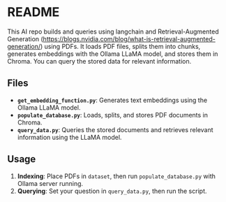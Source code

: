 # README

This AI repo builds and queries using langchain and Retrieval-Augmented Generation (https://blogs.nvidia.com/blog/what-is-retrieval-augmented-generation/) using PDFs. It loads PDF files, splits them into chunks, generates embeddings with the Ollama LLaMA model, and stores them in Chroma. You can query the stored data for relevant information.

## Files

- **`get_embedding_function.py`**: Generates text embeddings using the Ollama LLaMA model.
- **`populate_database.py`**: Loads, splits, and stores PDF documents in Chroma.
- **`query_data.py`**: Queries the stored documents and retrieves relevant information using the LLaMA model.

## Usage

1. **Indexing**: Place PDFs in `dataset`, then run `populate_database.py` with Ollama server running.
2. **Querying**: Set your question in `query_data.py`, then run the script.
